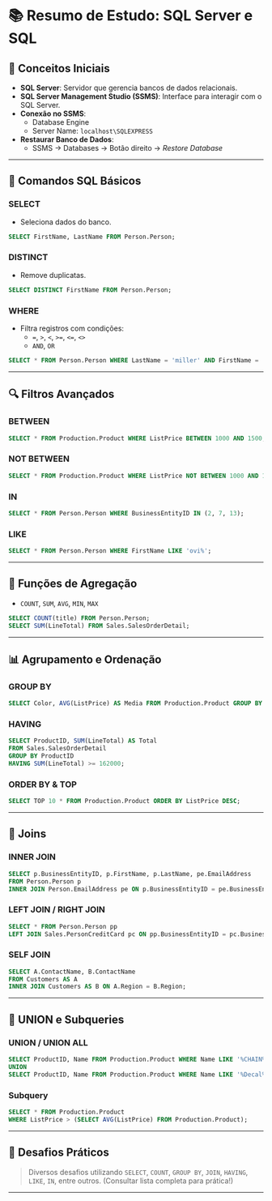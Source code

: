 # 📚 Resumo de Estudo: SQL Server e SQL

## 🎯 Conceitos Iniciais

- **SQL Server**: Servidor que gerencia bancos de dados relacionais.
- **SQL Server Management Studio (SSMS)**: Interface para interagir com o SQL Server.
- **Conexão no SSMS**:
  - Database Engine
  - Server Name: `localhost\SQLEXPRESS`
- **Restaurar Banco de Dados**:
  - SSMS → Databases → Botão direito → *Restore Database*

---

## 🧾 Comandos SQL Básicos

### SELECT
- Seleciona dados do banco.
```sql
SELECT FirstName, LastName FROM Person.Person;
```

### DISTINCT
- Remove duplicatas.
```sql
SELECT DISTINCT FirstName FROM Person.Person;
```

### WHERE
- Filtra registros com condições:
  - `=`, `>`, `<`, `>=`, `<=`, `<>`
  - `AND`, `OR`
```sql
SELECT * FROM Person.Person WHERE LastName = 'miller' AND FirstName = 'anna';
```

---

## 🔍 Filtros Avançados

### BETWEEN
```sql
SELECT * FROM Production.Product WHERE ListPrice BETWEEN 1000 AND 1500;
```

### NOT BETWEEN
```sql
SELECT * FROM Production.Product WHERE ListPrice NOT BETWEEN 1000 AND 1500;
```

### IN
```sql
SELECT * FROM Person.Person WHERE BusinessEntityID IN (2, 7, 13);
```

### LIKE
```sql
SELECT * FROM Person.Person WHERE FirstName LIKE 'ovi%';
```

---

## 🔢 Funções de Agregação

- `COUNT`, `SUM`, `AVG`, `MIN`, `MAX`

```sql
SELECT COUNT(title) FROM Person.Person;
SELECT SUM(LineTotal) FROM Sales.SalesOrderDetail;
```

---

## 📊 Agrupamento e Ordenação

### GROUP BY
```sql
SELECT Color, AVG(ListPrice) AS Media FROM Production.Product GROUP BY Color;
```

### HAVING
```sql
SELECT ProductID, SUM(LineTotal) AS Total 
FROM Sales.SalesOrderDetail 
GROUP BY ProductID 
HAVING SUM(LineTotal) >= 162000;
```

### ORDER BY & TOP
```sql
SELECT TOP 10 * FROM Production.Product ORDER BY ListPrice DESC;
```

---

## 🔗 Joins

### INNER JOIN
```sql
SELECT p.BusinessEntityID, p.FirstName, p.LastName, pe.EmailAddress 
FROM Person.Person p 
INNER JOIN Person.EmailAddress pe ON p.BusinessEntityID = pe.BusinessEntityID;
```

### LEFT JOIN / RIGHT JOIN
```sql
SELECT * FROM Person.Person pp 
LEFT JOIN Sales.PersonCreditCard pc ON pp.BusinessEntityID = pc.BusinessEntityID;
```

### SELF JOIN
```sql
SELECT A.ContactName, B.ContactName 
FROM Customers AS A 
INNER JOIN Customers AS B ON A.Region = B.Region;
```

---

## 🧬 UNION e Subqueries

### UNION / UNION ALL
```sql
SELECT ProductID, Name FROM Production.Product WHERE Name LIKE '%CHAIN%'
UNION
SELECT ProductID, Name FROM Production.Product WHERE Name LIKE '%Decal%';
```

### Subquery
```sql
SELECT * FROM Production.Product 
WHERE ListPrice > (SELECT AVG(ListPrice) FROM Production.Product);
```

---

## 🧠 Desafios Práticos

> Diversos desafios utilizando `SELECT`, `COUNT`, `GROUP BY`, `JOIN`, `HAVING`, `LIKE`, `IN`, entre outros. (Consultar lista completa para prática!)

---

